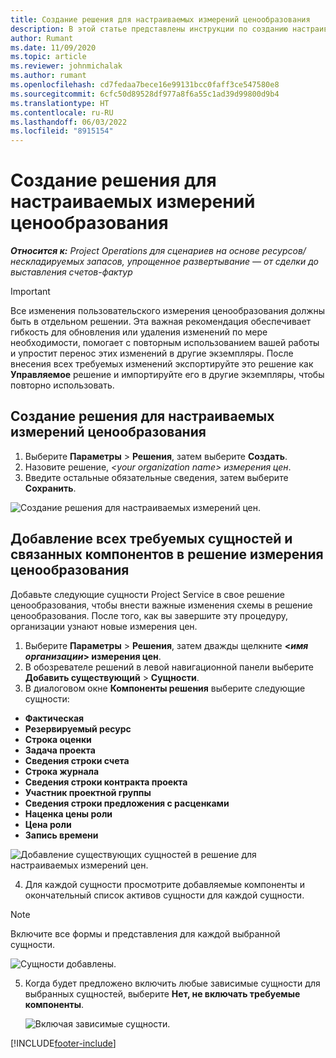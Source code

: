 ```yaml
---
title: Создание решения для настраиваемых измерений ценообразования
description: В этой статье представлены инструкции по созданию настраиваемых аналитик ценообразования.
author: Rumant
ms.date: 11/09/2020
ms.topic: article
ms.reviewer: johnmichalak
ms.author: rumant
ms.openlocfilehash: cd7fedaa7bece16e99131bcc0faff3ce547580e8
ms.sourcegitcommit: 6cfc50d89528df977a8f6a55c1ad39d99800d9b4
ms.translationtype: HT
ms.contentlocale: ru-RU
ms.lasthandoff: 06/03/2022
ms.locfileid: "8915154"
---
```

# <a name="create-a-solution-for-custom-pricing-dimensions"></a>Создание решения для настраиваемых измерений ценообразования

 _**Относится к:** Project Operations для сценариев на основе ресурсов/нескладируемых запасов, упрощенное развертывание — от сделки до выставления счетов-фактур_ 

>[!IMPORTANT]
>Все изменения пользовательского измерения ценообразования должны быть в отдельном решении. Эта важная рекомендация обеспечивает гибкость для обновления или удаления изменений по мере необходимости, помогает с повторным использованием вашей работы и упростит перенос этих изменений в другие экземпляры. После внесения всех требуемых изменений экспортируйте это решение как **Управляемое** решение и импортируйте его в другие экземпляры, чтобы повторно использовать.

## <a name="create-a-solution-for-custom-pricing-dimensions"></a>Создание решения для настраиваемых измерений ценообразования

1.  Выберите **Параметры** > **Решения**, затем выберите **Создать**.
2.  Назовите решение, *\<your organization name\> измерения цен*.
3. Введите остальные обязательные сведения, затем выберите **Сохранить**.

  ![Создание решения для настраиваемых измерений цен.](./media/Creation-of-custom-pricing-dimension-solution.png)
 
## <a name="add-all-required-entities-and-related-components-to-the-pricing-dimension-solution"></a>Добавление всех требуемых сущностей и связанных компонентов в решение измерения ценообразования

Добавьте следующие сущности Project Service в свое решение ценообразования, чтобы внести важные изменения схемы в решение ценообразования. После того, как вы завершите эту процедуру, организации узнают новые измерения цен.

1.  Выберите **Параметры** > **Решения**, затем дважды щелкните **<*имя организации*> измерения цен**.
2.  В обозревателе решений в левой навигационной панели выберите **Добавить существующий** > **Сущности**.
3.  В диалоговом окне **Компоненты решения** выберите следующие сущности:
 
   - **Фактическая**
   - **Резервируемый ресурс**
   - **Строка оценки**
   - **Задача проекта**
   - **Сведения строки счета**
   - **Строка журнала**
   - **Сведения строки контракта проекта**
   - **Участник проектной группы**
   - **Сведения строки предложения с расценками**
   - **Наценка цены роли**
   - **Цена роли**
   - **Запись времени**
 
   ![Добавление существующих сущностей в решение для настраиваемых измерений цен.](./media/Existing-entities-to-PD-solution.png)
 
 4. Для каждой сущности просмотрите добавляемые компоненты и окончательный список активов сущности для каждой сущности. 

   >[!NOTE]
   > Включите все формы и представления для каждой выбранной сущности.

  ![Сущности добавлены.](./media/solution-component-selection.png)


5.  Когда будет предложено включить любые зависимые сущности для выбранных сущностей, выберите **Нет, не включать требуемые компоненты**.

    ![Включая зависимые сущности.](./media/Do-not-include-required.png)


[!INCLUDE[footer-include](../includes/footer-banner.md)]